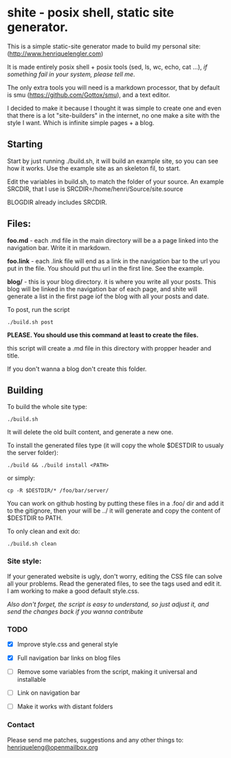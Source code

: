 # shite - posix shell, static site generator.

This is a simple static-site generator made to build my personal site:
(http://www.henriquelengler.com)

It is made entirely posix shell + posix tools (sed, ls, wc, echo, cat
...), *if something fail in your system, please tell me*.

The only extra tools you will need is a markdown processor, that by
default is smu (https://github.com/Gottox/smu), and a text editor.

I decided to make it because I thought it was simple to create one and even
that there is a lot "site-builders" in the internet, no one make a site
with the style I want. Which is infinite simple pages + a blog.

## Starting
Start by just running ./build.sh, it will build an example site, so you
can see how it works. Use the example site as an skeleton fil, to start.

Edit the variables in build.sh, to match the folder of your source.
An example SRCDIR, that I use is SRCDIR=/home/henri/Source/site.source

BLOGDIR already includes SRCDIR.

## Files:

**foo.md** - each .md file in the main directory will be a a page linked
into the navigation bar. Write it in markdown.

**foo.link** - each .link file will end as a link in the navigation bar
to the url you put in the file. You should put thu url in the first
line. See the example.

**blog/** - this is your blog directory. it is where you write all 
your posts. This blog will be linked in the navigation bar of each page, 
and shite will generate a list in the first page iof the blog with all 
your posts and date.

To post, run the script 

    ./build.sh post

**PLEASE. You should use this command at least to create the files.**

this script will create a .md file in this directory with propper header and
title.

If you don't wanna a blog don't create this folder.

## Building

To build the whole site type:

    ./build.sh

It will delete the old built content, and generate a new one.

To install the generated files type (it will copy the whole $DESTDIR to
<PATH> usualy the server folder):

    ./build && ./build install <PATH>

or simply:

	cp -R $DESTDIR/* /foo/bar/server/

You can work on github hosting by putting these files in a .foo/ dir and
add it to the gitignore, then your <PATH> will be ../
it will generate and copy the content of $DESTDIR to PATH.

To only clean and exit do:

    ./build.sh clean

### Site style:

If your generated website is ugly, don't worry, editing the CSS file can solve all 
your problems. Read the generated files, to see the tags used and edit
it. I am working to make a good default style.css.

*Also don't forget, the script is easy to understand, so just adjust
it, and send the changes back if you wanna contribute*

### TODO
- [x] Improve style.css and general style

- [x] Full navigation bar links on blog files

- [ ] Remove some variables from the script, making it universal and
  installable

- [ ] Link on navigation bar

- [ ] Make it works with distant folders

### Contact
Please send me patches, suggestions and any other things to:
<henriqueleng@openmailbox.org>
